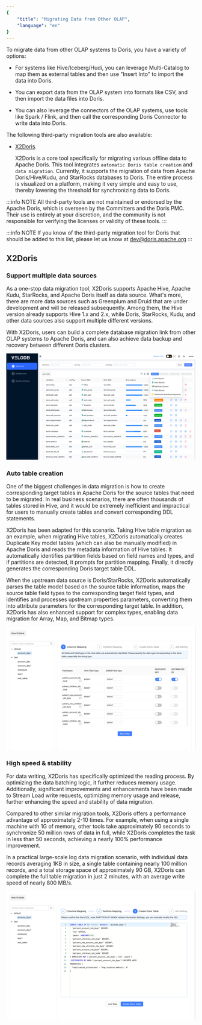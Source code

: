 ```yaml
---
{
    "title": "Migrating Data from Other OLAP",
    "language": "en"
}
---
```


<!-- 
Licensed to the Apache Software Foundation (ASF) under one
or more contributor license agreements.  See the NOTICE file
distributed with this work for additional information
regarding copyright ownership.  The ASF licenses this file
to you under the Apache License, Version 2.0 (the
"License"); you may not use this file except in compliance
with the License.  You may obtain a copy of the License at

  http://www.apache.org/licenses/LICENSE-2.0

Unless required by applicable law or agreed to in writing,
software distributed under the License is distributed on an
"AS IS" BASIS, WITHOUT WARRANTIES OR CONDITIONS OF ANY
KIND, either express or implied.  See the License for the
specific language governing permissions and limitations
under the License.
-->

To migrate data from other OLAP systems to Doris, you have a variety of options:

- For systems like Hive/Iceberg/Hudi, you can leverage Multi-Catalog to map them as external tables and then use "Insert Into" to import the data into Doris.

- You can export data from the OLAP system into formats like CSV, and then import the data files into Doris.

- You can also leverage the connectors of the OLAP systems, use tools like Spark / Flink, and then call the corresponding Doris Connector to write data into Doris.

The following third-party migration tools are also available:

- [X2Doris](https://www.velodb.io/download/tools).

    X2Doris is a core tool specifically for migrating various offline data to Apache Doris. This tool integrates `automatic Doris table creation` and `data migration`. Currently, it supports the migration of data from Apache Doris/Hive/Kudu, and StarRocks databases to Doris. The entire process is visualized on a platform, making it very simple and easy to use, thereby lowering the threshold for synchronizing data to Doris.

:::info NOTE
All third-party tools are not maintained or endorsed by the Apache Doris, which is overseen by the Committers and the Doris PMC. Their use is entirely at your discretion, and the community is not responsible for verifying the licenses or validity of these tools.
:::

:::info NOTE
If you know of the third-party migration tool for Doris that should be added to this list, please let us know at dev@doris.apache.org
:::

## X2Doris

### Support multiple data sources

As a one-stop data migration tool, X2Doris supports Apache Hive, Apache Kudu, StarRocks, and Apache Doris itself as data source. What's more, there are more data sources such as Greenplum and Druid that are under development and will be released subsequently. Among them, the Hive version already supports Hive 1.x and 2.x, while Doris, StarRocks, Kudu, and other data sources also support multiple different versions.

With X2Doris, users can build a complete database migration link from other OLAP systems to Apache Doris, and can also achieve data backup and recovery between different Doris clusters.

![x2doris-Support multiple data sources](/images/x2doris.jpg)

### Auto table creation

One of the biggest challenges in data migration is how to create corresponding target tables in Apache Doris for the source tables that need to be migrated. In real business scenarios, there are often thousands of tables stored in Hive, and it would be extremely inefficient and impractical for users to manually create tables and convert corresponding DDL statements.

X2Doris has been adapted for this scenario. Taking Hive table migration as an example, when migrating Hive tables, X2Doris automatically creates Duplicate Key model tables (which can also be manually modified) in Apache Doris and reads the metadata information of Hive tables. It automatically identifies partition fields based on field names and types, and if partitions are detected, it prompts for partition mapping. Finally, it directly generates the corresponding Doris target table DDL.

When the upstream data source is Doris/StarRocks, X2Doris automatically parses the table model based on the source table information, maps the source table field types to the corresponding target field types, and identifies and processes upstream properties parameters, converting them into attribute parameters for the corresponding target table. In addition, X2Doris has also enhanced support for complex types, enabling data migration for Array, Map, and Bitmap types.

![Auto table creation](/images/auto-table-creation.jpeg)

### High speed & stability

For data writing, X2Doris has specifically optimized the reading process. By optimizing the data batching logic, it further reduces memory usage. Additionally, significant improvements and enhancements have been made to Stream Load write requests, optimizing memory usage and release, further enhancing the speed and stability of data migration.

Compared to other similar migration tools, X2Doris offers a performance advantage of approximately 2-10 times. For example, when using a single machine with 1G of memory, other tools take approximately 90 seconds to synchronize 50 million rows of data in full, while X2Doris completes the task in less than 50 seconds, achieving a nearly 100% performance improvement.

In a practical large-scale log data migration scenario, with individual data records averaging 1KB in size, a single table containing nearly 100 million records, and a total storage space of approximately 90 GB, X2Doris can complete the full table migration in just 2 minutes, with an average write speed of nearly 800 MB/s.

![High speed & stability](/images/high-speed-stability.jpeg)
